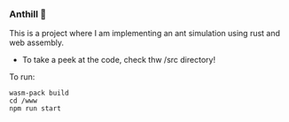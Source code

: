 ### Anthill 🐜
This is a project where I am implementing an ant simulation using rust and web assembly.
- To take a peek at the code, check thw /src directory!

To run:
```
wasm-pack build
cd /www
npm run start
```
